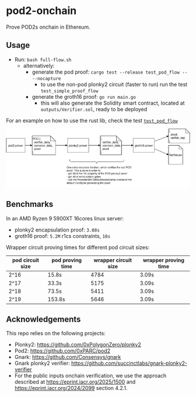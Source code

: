 # pod2-onchain
Prove POD2s onchain in Ethereum.

## Usage
- Run: `bash full-flow.sh`
  - alternatively:
    - generate the pod proof: `cargo test --release test_pod_flow -- --nocapture`
      - to use the non-pod plonky2 circuit (faster to run) run the test `test_simple_proof_flow`
    - generate the groth16 proof: `go run main.go`
      - this will also generate the Solidity smart contract, located at
        `outputs/Verifier.sol`, ready to be deployed


For an example on how to use the rust lib, check the test [`test_pod_flow`](https://github.com/0xPARC/pod2-onchain/blob/main/src/lib.rs)

![](pod2-onchain-diagram.png)


## Benchmarks

In an AMD Ryzen 9 5900XT 16cores linux server:
- plonky2 encapsulation proof: `3.08s`
- groth16 proof: `5.2M` r1cs constraints, `10s`

Wrapper circuit proving times for different pod circuit sizes:

| pod circuit size | pod proving time | wrapper circuit size | wrapper proving time |
|------------------|------------------|----------------------|----------------------|
| 2^16             | 15.8s            | 4784                 | 3.09s                |
| 2^17             | 33.3s            | 5175                 | 3.09s                |
| 2^18             | 73.5s            | 5411                 | 3.09s                |
| 2^19             | 153.8s           | 5646                 | 3.09s                |


## Acknowledgements
This repo relies on the following projects:
- Plonky2: https://github.com/0xPolygonZero/plonky2
- Pod2: https://github.com/0xPARC/pod2
- Gnark: https://github.com/Consensys/gnark
- Gnark plonky2 verifier: https://github.com/succinctlabs/gnark-plonky2-verifier
- For the public inputs onchain verification, we use the approach described at https://eprint.iacr.org/2025/1500 and https://eprint.iacr.org/2024/2099 section 4.2.1.
